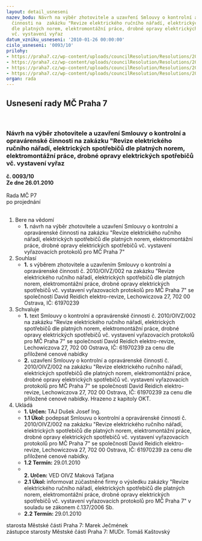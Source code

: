 ```yaml
---
layout: detail_usneseni
nazev_bodu: Návrh na výběr zhotovitele a uzavření Smlouvy o kontrolní a opravárenské
  činnosti na  zakázku "Revize elektrického ručního nářadí, elektrických spotřebičů
  dle platných norem, elektromontážní práce, drobné opravy elektrických spotřebičů
  vč. vystavení vyřaz
datum_vzniku_usneseni: '2010-01-26 00:00:00'
cislo_usneseni: '0093/10'
prilohy:
- https://praha7.cz/wp-content/uploads/councilResolution/Resolutions/20819/4-n%c3%a1vrh_smlouvy_op.doc
- https://praha7.cz/wp-content/uploads/councilResolution/Resolutions/20819/4-formular_revize.jpg
- https://praha7.cz/wp-content/uploads/councilResolution/Resolutions/20819/4-vy%c5%99azovac%c3%ad_protokol_1.pdf
- https://praha7.cz/wp-content/uploads/councilResolution/Resolutions/20819/4-riedich_popt.doc
organ: rada
---
```

<div id="ucUsn_pList" class="usn">
	<span><h2>Usnesení rady MČ Praha 7 </h2>
<br></span><div class="standBody">
<span><h3>Návrh na výběr zhotovitele a uzavření Smlouvy o kontrolní a opravárenské činnosti na  zakázku "Revize elektrického ručního nářadí, elektrických spotřebičů dle platných norem, elektromontážní práce, drobné opravy elektrických spotřebičů vč. vystavení vyřaz</h3></span><div class="center">
		<strong>č. 0093/10</strong><br>
	</div>
<div class="center">
		<strong>Ze dne 26.01.2010</strong><br><br>
	</div>Rada MČ P7<br> po projednání<br><br><ol>
<li>Bere na vědomí<ul><li>
<strong>1.</strong> návrh na výběr zhotovitele a uzavření Smlouvy o kontrolní a opravárenské činnosti na  zakázku "Revize elektrického ručního nářadí, elektrických spotřebičů dle platných norem, elektromontážní práce, drobné opravy elektrických spotřebičů vč. vystavení vyřazovacích protokolů pro MČ Praha 7" </li></ul>
</li>
<li>Souhlasí<ul><li>
<strong>1.</strong> s výběrem zhotovitele a uzavřením Smlouvy o kontrolní a opravárenské činnosti č. 2010/OIVZ/002 na zakázku "Revize elektrického ručního nářadí, elektrických spotřebičů dle platných norem, elektromontážní práce, drobné opravy elektrických spotřebičů vč. vystavení vyřazovacích protokolů pro MČ Praha 7" se společností David Reidich elektro-revize, Lechowiczova 27, 702 00 Ostrava, IČ: 61970239  </li></ul>
</li>
<li>Schvaluje<ul>
<li>
<strong>1.</strong> text Smlouvy o kontrolní a opravárenské činnosti č. 2010/OIVZ/002 na zakázku "Revize elektrického ručního nářadí, elektrických spotřebičů dle platných norem, elektromontážní práce, drobné opravy elektrických spotřebičů vč. vystavení vyřazovacích protokolů pro MČ Praha 7" se společností David Reidich elektro-revize, Lechowiczova 27, 702 00 Ostrava, IČ: 61970239   za cenu dle přiložené cenové nabídky</li>
<li>
<strong>2.</strong> uzavření Smlouvy o kontrolní a opravárenské činnosti č. 2010/OIVZ/002 na zakázku "Revize elektrického ručního nářadí, elektrických spotřebičů dle platných norem, elektromontážní práce, drobné opravy elektrických spotřebičů vč. vystavení vyřazovacích protokolů pro MČ Praha 7" se společností David Reidich elektro-revize, Lechowiczova 27, 702 00 Ostrava, IČ: 61970239   za cenu dle přiložené cenové nabídky. Hrazeno z kapitoly OKT.</li>
</ul>
</li>
<li>Ukládá<ul>
<li>
<strong>1. Určen: </strong>TAJ Dušek Josef Ing.</li>
<li>
<strong>1.1 Úkol: </strong>podepsat Smlouvu o kontrolní a opravárenské činnosti č. 2010/OIVZ/002 na zakázku "Revize elektrického ručního nářadí, elektrických spotřebičů dle platných norem, elektromontážní práce, drobné opravy elektrických spotřebičů vč. vystavení vyřazovacích protokolů pro MČ Praha 7" se společností David Reidich elektro-revize, Lechowiczova 27, 702 00 Ostrava, IČ: 61970239  za cenu dle přiložené cenové nabídky. </li>
<li>
<strong>1.2 Termín: </strong>29.01.2010</li>
<li>
<strong><br>2. Určen: </strong>VED OIVZ Maková Taťjana</li>
<li>
<strong>2.1 Úkol: </strong>informovat zúčastněné firmy o výsledku  zakázky "Revize elektrického ručního nářadí, elektrických spotřebičů dle platných norem, elektromontážní práce, drobné opravy elektrických spotřebičů vč. vystavení vyřazovacích protokolů pro MČ Praha 7" v souladu se zákonem č.137/2006 Sb. </li>
<li>
<strong>2.2 Termín: </strong>29.01.2010</li>
</ul>
</li>
</ol>starosta Městské části Praha 7: Marek Ječmének<br>zástupce starosty Městské části Praha 7: MUDr. Tomáš Kaštovský 
</div>
</div>